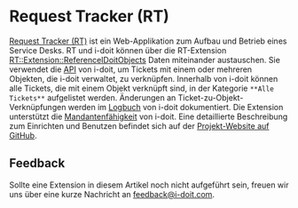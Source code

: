 # Request Tracker (RT)

[Request Tracker (RT)](https://bestpractical.com/request-tracker) ist ein Web-Applikation zum Aufbau und Betrieb eines Service Desks. RT und i-doit können über die RT-Extension [RT::Extension::ReferenceIDoitObjects](https://github.com/bheisig/rt-extension-referenceidoitobjects) Daten miteinander austauschen. Sie verwendet die [API](../../i-doit-add-ons/api/index.md) von i-doit, um Tickets mit einem oder mehreren Objekten, die i-doit verwaltet, zu verknüpfen. Innerhalb von i-doit können alle Tickets, die mit einem Objekt verknüpft sind, in der Kategorie `**Alle Tickets**` aufgelistet werden. Änderungen an Ticket-zu-Objekt-Verknüpfungen werden im [Logbuch](../../grundlagen/logbuch.md) von i-doit dokumentiert. Die Extension unterstützt die [Mandantenfähigkeit](../../administration/mandantenfaehigkeit.md) von i-doit. Eine detaillierte Beschreibung zum Einrichten und Benutzen befindet sich auf der [Projekt-Website auf GitHub](https://github.com/bheisig/rt-extension-referenceidoitobjects).

## Feedback

Sollte eine Extension in diesem Artikel noch nicht aufgeführt sein, freuen wir uns über eine kurze Nachricht an [feedback@i-doit.com](mailto:feedback@i-doit.com).
